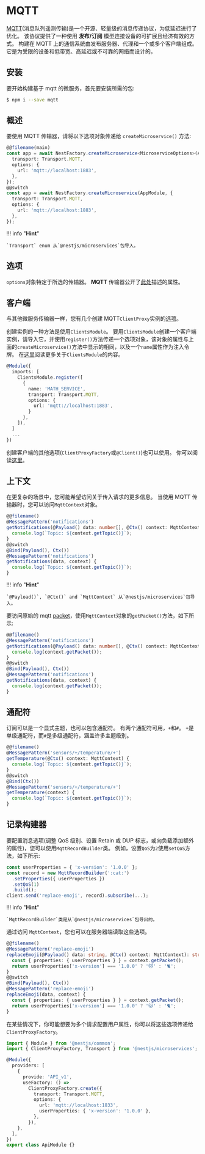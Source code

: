 # MQTT

[MQTT](https://mqtt.org/)(消息队列遥测传输)是一个开源、轻量级的消息传递协议，为低延迟进行了优化。
该协议提供了一种使用 **发布/订阅** 模型连接设备的可扩展且经济有效的方式。
构建在 MQTT 上的通信系统由发布服务器、代理和一个或多个客户端组成。
它是为受限的设备和低带宽、高延迟或不可靠的网络而设计的。

## 安装

要开始构建基于 mqtt 的微服务，首先要安装所需的包:

```bash
$ npm i --save mqtt
```

## 概述

要使用 MQTT 传输器，请将以下选项对象传递给 `createMicroservice()` 方法:

```typescript
@@filename(main)
const app = await NestFactory.createMicroservice<MicroserviceOptions>(AppModule, {
  transport: Transport.MQTT,
  options: {
    url: 'mqtt://localhost:1883',
  },
});
@@switch
const app = await NestFactory.createMicroservice(AppModule, {
  transport: Transport.MQTT,
  options: {
    url: 'mqtt://localhost:1883',
  },
});
```

!!! info "**Hint**"

    `Transport` enum 从`@nestjs/microservices`包导入。

## 选项

`options`对象特定于所选的传输器。
**MQTT** 传输器公开了[此处](https://github.com/mqttjs/MQTT.js/#mqttclientstreambuilder-options)描述的属性。

## 客户端

与其他微服务传输器一样，您有几个创建 MQTT`ClientProxy`实例的[选项](https://docs.nestjs.com/microservices/basics#client)。

创建实例的一种方法是使用`ClientsModule`。
要用`ClientsModule`创建一个客户端实例，请导入它，并使用`register()`方法传递一个选项对象，该对象的属性与上面的`createMicroservice()`方法中显示的相同，以及一个`name`属性作为注入令牌。
在[这里](https://docs.nestjs.com/microservices/basics#client)阅读更多关于`ClientsModule`的内容。

```typescript
@Module({
  imports: [
    ClientsModule.register([
      {
        name: 'MATH_SERVICE',
        transport: Transport.MQTT,
        options: {
          url: 'mqtt://localhost:1883',
        }
      },
    ]),
  ]
  ...
})
```

创建客户端的其他选项(`ClientProxyFactory`或`@Client()`)也可以使用。
你可以阅读[这里](https://docs.nestjs.com/microservices/basics#client)。

## 上下文

在更复杂的场景中，您可能希望访问关于传入请求的更多信息。
当使用 MQTT 传输器时，您可以访问`MqttContext`对象。

```typescript
@@filename()
@MessagePattern('notifications')
getNotifications(@Payload() data: number[], @Ctx() context: MqttContext) {
  console.log(`Topic: ${context.getTopic()}`);
}
@@switch
@Bind(Payload(), Ctx())
@MessagePattern('notifications')
getNotifications(data, context) {
  console.log(`Topic: ${context.getTopic()}`);
}
```

!!! info "**Hint**"

    `@Payload()`, `@Ctx()` and `MqttContext` 从`@nestjs/microservices`包导入。

要访问原始的 mqtt [packet](https://github.com/mqttjs/mqtt-packet)，使用`MqttContext`对象的`getPacket()`方法，如下所示:

```typescript
@@filename()
@MessagePattern('notifications')
getNotifications(@Payload() data: number[], @Ctx() context: MqttContext) {
  console.log(context.getPacket());
}
@@switch
@Bind(Payload(), Ctx())
@MessagePattern('notifications')
getNotifications(data, context) {
  console.log(context.getPacket());
}
```

## 通配符

订阅可以是一个显式主题，也可以包含通配符。
有两个通配符可用，`+`和`#`。
`+`是单级通配符，而`#`是多级通配符，涵盖许多主题级别。

```typescript
@@filename()
@MessagePattern('sensors/+/temperature/+')
getTemperature(@Ctx() context: MqttContext) {
  console.log(`Topic: ${context.getTopic()}`);
}
@@switch
@Bind(Ctx())
@MessagePattern('sensors/+/temperature/+')
getTemperature(context) {
  console.log(`Topic: ${context.getTopic()}`);
}
```

## 记录构建器

要配置消息选项(调整 QoS 级别、设置 Retain 或 DUP 标志，或向负载添加额外的属性)，您可以使用`MqttRecordBuilder`类。
例如，设置`QoS`为`2`使用`setQoS`方法，如下所示:

```typescript
const userProperties = { 'x-version': '1.0.0' };
const record = new MqttRecordBuilder(':cat:')
  .setProperties({ userProperties })
  .setQoS(1)
  .build();
client.send('replace-emoji', record).subscribe(...);
```

!!! info "**Hint**"

    `MqttRecordBuilder`类是从`@nestjs/microservices`包导出的。

通过访问 `MqttContext`，您也可以在服务器端读取这些选项。

```typescript
@@filename()
@MessagePattern('replace-emoji')
replaceEmoji(@Payload() data: string, @Ctx() context: MqttContext): string {
  const { properties: { userProperties } } = context.getPacket();
  return userProperties['x-version'] === '1.0.0' ? '🐱' : '🐈';
}
@@switch
@Bind(Payload(), Ctx())
@MessagePattern('replace-emoji')
replaceEmoji(data, context) {
  const { properties: { userProperties } } = context.getPacket();
  return userProperties['x-version'] === '1.0.0' ? '🐱' : '🐈';
}
```

在某些情况下，你可能想要为多个请求配置用户属性，你可以将这些选项传递给`ClientProxyFactory`。

```typescript
import { Module } from '@nestjs/common';
import { ClientProxyFactory, Transport } from '@nestjs/microservices';

@Module({
  providers: [
    {
      provide: 'API_v1',
      useFactory: () =>
        ClientProxyFactory.create({
          transport: Transport.MQTT,
          options: {
            url: 'mqtt://localhost:1833',
            userProperties: { 'x-version': '1.0.0' },
          },
        }),
    },
  ],
})
export class ApiModule {}
```
